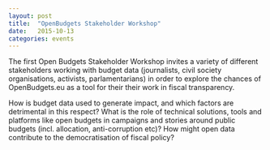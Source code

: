 ```yaml
---
layout: post
title:  "OpenBudgets Stakeholder Workshop"
date:   2015-10-13
categories: events
---
```

The first Open Budgets Stakeholder Workshop invites a variety of different stakeholders working with budget data (journalists, civil society organisations, activists, parlamentarians) in order to explore the chances of OpenBudgets.eu as a tool for their their work in fiscal transparency. 
 
 How is budget data used to generate impact, and which factors are detrimental in this respect? What is the role of technical solutions, tools and platforms like open budgets in campaigns and stories around public budgets (incl. allocation, anti-corruption etc)? How might open data contribute to the democratisation of fiscal policy?

